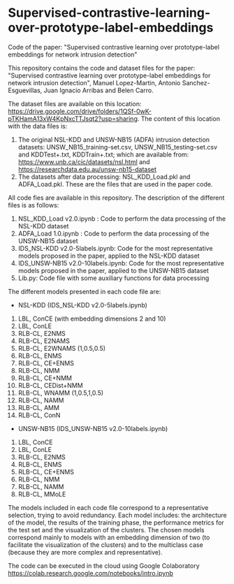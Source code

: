 # Supervised-contrastive-learning-over-prototype-label-embeddings
Code of the paper: "Supervised contrastive learning over prototype-label embeddings for network intrusion detection"

This repository contains the code and dataset files for the paper: "Supervised contrastive learning over prototype-label embeddings for network intrusion detection", Manuel Lopez-Martin, Antonio Sanchez-Esguevillas, Juan Ignacio Arribas and Belen Carro.

The dataset files are available on this location: https://drive.google.com/drive/folders/1QSf-0wK-pTKHamA13xW4KpNxcTTJsqt2?usp=sharing. 
The content of this location with the data files is:
1. The original NSL-KDD and UNSW-NB15 (ADFA) intrusion detection datasets:  UNSW_NB15_training-set.csv, UNSW_NB15_testing-set.csv and KDDTest+.txt, KDDTrain+.txt; which are available from: https://www.unb.ca/cic/datasets/nsl.html and https://researchdata.edu.au/unsw-nb15-dataset
2. The datasets after data processing: NSL_KDD_Load.pkl and ADFA_Load.pkl. These are the files that are used in the paper code.

All code fies are available in this repository. The description of the different files is as follows:
1. NSL_KDD_Load v2.0.ipynb :  Code to perform the data processing of the NSL-KDD dataset
2. ADFA_Load 1.0.ipynb : Code to perform the data processing of the UNSW-NB15 dataset
3. IDS_NSL-KDD v2.0-5labels.ipynb: Code for the most representative models proposed in the paper, applied to the NSL-KDD dataset
4. IDS_UNSW-NB15 v2.0-10labels.ipynb: Code for the most representative models proposed in the paper, applied to the UNSW-NB15 dataset
5. Lib.py: Code file with some auxiliary functions for data processing

The different models presented in each code file are:

- NSL-KDD (IDS_NSL-KDD v2.0-5labels.ipynb)
1. LBL, ConCE (with embedding dimensions 2 and 10)
2. LBL, ConLE
3. RLB-CL, E2NMS
4. RLB-CL, E2NAMS
5. RLB-CL, E2WNAMS (1,0.5,0.5)
6. RLB-CL, ENMS
7. RLB-CL, CE+ENMS
8. RLB-CL, NMM
9. RLB-CL, CE+NMM
10. RLB-CL, CEDist+NMM
11. RLB-CL, WNAMM (1,0.5,1,0.5)
12. RLB-CL, NAMM
13. RLB-CL, AMM
14. RLB-CL, ConN

- UNSW-NB15 (IDS_UNSW-NB15 v2.0-10labels.ipynb)
1. LBL, ConCE
2. LBL, ConLE
3. RLB-CL, E2NMS
4. RLB-CL, ENMS
5. RLB-CL, CE+ENMS
6. RLB-CL, NMM
7. RLB-CL, NAMM
8. RLB-CL, MMoLE

The models included in each code file correspond to a representative selection, trying to avoid redundancy. Each model includes: the architecture of the model, the results of the training phase, the performance metrics for the test set and the visualization of the clusters. The chosen models correspond mainly to models with an embedding dimension of two (to facilitate the visualization of the clusters) and to the multiclass case (because they are more complex and representative).

The code can be executed in the cloud using Google Colaboratory https://colab.research.google.com/notebooks/intro.ipynb
